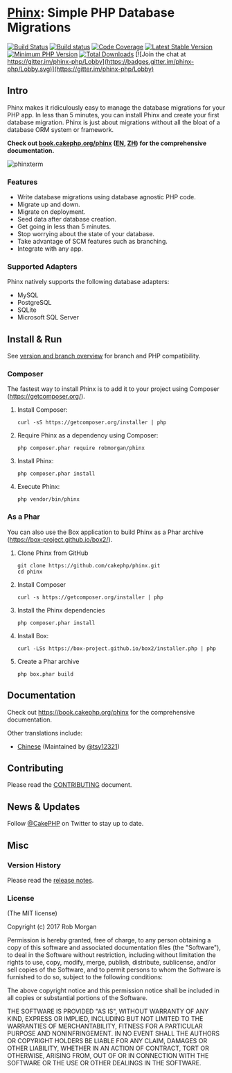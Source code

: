 # [Phinx](https://phinx.org): Simple PHP Database Migrations

[![Build Status](https://img.shields.io/travis/com/cakephp/phinx?style=flat-square)](https://travis-ci.com/cakephp/phinx)
[![Build status](https://ci.appveyor.com/api/projects/status/9vag4892hfq6effr)](https://ci.appveyor.com/project/robmorgan/phinx)
[![Code Coverage](https://codecov.io/gh/cakephp/phinx/branch/master/graph/badge.svg)](https://codecov.io/gh/cakephp/phinx)
[![Latest Stable Version](https://poser.pugx.org/robmorgan/phinx/version.png)](https://packagist.org/packages/robmorgan/phinx)
[![Minimum PHP Version](https://img.shields.io/badge/php-%3E%3D%207.2-8892BF.svg)](https://php.net/)
[![Total Downloads](https://poser.pugx.org/robmorgan/phinx/d/total.png)](https://packagist.org/packages/robmorgan/phinx)
[![Join the chat at https://gitter.im/phinx-php/Lobby](https://badges.gitter.im/phinx-php/Lobby.svg)](https://gitter.im/phinx-php/Lobby)

## Intro

Phinx makes it ridiculously easy to manage the database migrations for your PHP app. In less than 5 minutes, you can install Phinx and create your first database migration. Phinx is just about migrations without all the bloat of a database ORM system or framework.

**Check out [book.cakephp.org/phinx](https://book.cakephp.org/phinx) ([EN](https://book.cakephp.org/phinx), [ZH](https://tsy12321.gitbooks.io/phinx-doc/)) for the comprehensive documentation.**

![phinxterm](https://cloud.githubusercontent.com/assets/178939/3887559/e6b5e524-21f2-11e4-8256-0ba6040725fc.gif)

### Features

* Write database migrations using database agnostic PHP code.
* Migrate up and down.
* Migrate on deployment.
* Seed data after database creation.
* Get going in less than 5 minutes.
* Stop worrying about the state of your database.
* Take advantage of SCM features such as branching.
* Integrate with any app.

### Supported Adapters

Phinx natively supports the following database adapters:

* MySQL
* PostgreSQL
* SQLite
* Microsoft SQL Server

## Install & Run

See [version and branch overview](https://github.com/cakephp/phinx/wiki#version-and-branch-overview) for branch and PHP compatibility.

### Composer

The fastest way to install Phinx is to add it to your project using Composer (https://getcomposer.org/).

1. Install Composer:

    ```
    curl -sS https://getcomposer.org/installer | php
    ```

1. Require Phinx as a dependency using Composer:

    ```
    php composer.phar require robmorgan/phinx
    ```

1. Install Phinx:

    ```
    php composer.phar install
    ```

1. Execute Phinx:

    ```
    php vendor/bin/phinx
    ```

### As a Phar

You can also use the Box application to build Phinx as a Phar archive (https://box-project.github.io/box2/).

1. Clone Phinx from GitHub

    ```
    git clone https://github.com/cakephp/phinx.git
    cd phinx
    ```

1. Install Composer

    ```
    curl -s https://getcomposer.org/installer | php
    ```

1. Install the Phinx dependencies

    ```
    php composer.phar install
    ```

1. Install Box:

    ```
    curl -LSs https://box-project.github.io/box2/installer.php | php
    ```

1. Create a Phar archive

    ```
    php box.phar build
    ```

## Documentation

Check out https://book.cakephp.org/phinx for the comprehensive documentation.

Other translations include:

 * [Chinese](https://tsy12321.gitbooks.io/phinx-doc/) (Maintained by [@tsy12321](https://github.com/tsy12321/phinx-doc))

## Contributing

Please read the [CONTRIBUTING](CONTRIBUTING.md) document.

## News & Updates

Follow [@CakePHP](https://twitter.com/cakephp) on Twitter to stay up to date.

## Misc

### Version History

Please read the [release notes](https://github.com/cakephp/phinx/releases).

### License

(The MIT license)

Copyright (c) 2017 Rob Morgan

Permission is hereby granted, free of charge, to any person obtaining a copy of this software and associated documentation files (the "Software"), to deal in the Software without restriction, including without limitation the rights to use, copy, modify, merge, publish, distribute, sublicense, and/or sell copies of the Software, and to permit persons to whom the Software is furnished to do so, subject to the following conditions:

The above copyright notice and this permission notice shall be included in all copies or substantial portions of the Software.

THE SOFTWARE IS PROVIDED "AS IS", WITHOUT WARRANTY OF ANY KIND, EXPRESS OR IMPLIED, INCLUDING BUT NOT LIMITED TO THE WARRANTIES OF MERCHANTABILITY, FITNESS FOR A PARTICULAR PURPOSE AND NONINFRINGEMENT. IN NO EVENT SHALL THE AUTHORS OR COPYRIGHT HOLDERS BE LIABLE FOR ANY CLAIM, DAMAGES OR OTHER LIABILITY, WHETHER IN AN ACTION OF CONTRACT, TORT OR OTHERWISE, ARISING FROM, OUT OF OR IN CONNECTION WITH THE SOFTWARE OR THE USE OR OTHER DEALINGS IN THE SOFTWARE.
